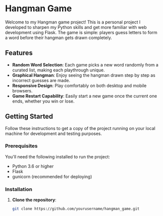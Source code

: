 # Hangman Game

Welcome to my Hangman game project! This is a personal project I developed to sharpen my Python skills and get more familiar with web development using Flask. The game is simple: players guess letters to form a word before their hangman gets drawn completely.

## Features

- **Random Word Selection**: Each game picks a new word randomly from a curated list, making each playthrough unique.
- **Graphical Hangman**: Enjoy seeing the hangman drawn step by step as incorrect guesses are made.
- **Responsive Design**: Play comfortably on both desktop and mobile browsers.
- **Game Restart Capability**: Easily start a new game once the current one ends, whether you win or lose.

## Getting Started

Follow these instructions to get a copy of the project running on your local machine for development and testing purposes.

### Prerequisites

You'll need the following installed to run the project:

- Python 3.6 or higher
- Flask
- gunicorn (recommended for deploying)

### Installation

1. **Clone the repository**:
   ```bash
   git clone https://github.com/yourusername/hangman_game.git
